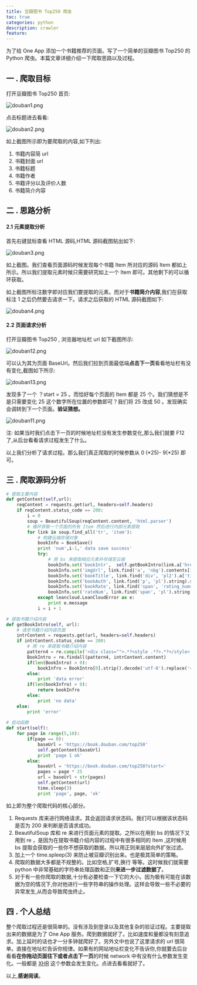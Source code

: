 ```yaml
---
title: 豆瓣图书 Top250 爬虫
toc: true
categories: python
description: crawler
feature:
---
```


为了给 One App 添加一个书籍推荐的页面。写了一个简单的豆瓣图书 Top250 的 Python 爬虫。本篇文章详细介绍一下爬取思路以及过程。

<!--more-->

## 一 .  爬取目标

打开豆瓣图书 Top250 首页:

![douban1.png](http://7xrl8j.com1.z0.glb.clouddn.com/douban1.png)

点击标题进去看看:

![douban2.png](http://7xrl8j.com1.z0.glb.clouddn.com/douban2.png)

如上截图所示即为要爬取的内容,如下列出:

1. 书籍内容简 url
2. 书籍封面 url
3. 书籍标题
4. 书籍作者
5. 书籍评分以及评价人数
6. 书籍简介内容

## 二 .  思路分析

#### 2.1 元素提取分析

首先右键鼠标查看 HTML 源码,HTML 源码截图贴出如下:

![douban3.png](http://7xrl8j.com1.z0.glb.clouddn.com/douban3.png)

如上截图。我们查看页面源码时候发现每个书籍 Item 所对应的源码 Item 都如上所示。所以我们提取元素时候只需要研究如上一个 Item 即可。其他剩下的可以循环获取。

如上截图所标注数字即对应我们要提取的元素。而对于**书籍简介内容**,我们在获取标注 1 之后仍然要去请求一下。请求之后获取的 HTML 源码截图如下:

![douban4.png](http://7xrl8j.com1.z0.glb.clouddn.com/douban4.png)

#### 2.2 页面请求分析

打开豆瓣图书 Top250 , 浏览器地址栏 url 如下截图所示:

![douban12.png](http://7xrl8j.com1.z0.glb.clouddn.com/douban12.png)

可以认为其为页面 BaseUrl。然后我们拉到页面最低端**点击下一页**看看地址栏有没有变化,截图如下所示:

![douban13.png](http://7xrl8j.com1.z0.glb.clouddn.com/douban13.png) 

发现多了一个 ？start = 25 。而恰好每个页面的 Item 都是 25 个。我们猜想是不是只需要变化 25 这个数字所在位置的参数即可？我们将 25 改成 50 。发现确实会调转到下一个页面。**验证猜想。**

![douban11.png](http://7xrl8j.com1.z0.glb.clouddn.com/douban11.png)

注: 如果当时我们点击下一页的时候地址栏没有发生参数变化,那么我们就要 F12 了,从后台看看请求过程发生了什么。

以上我们分析了请求过程。那么我们真正爬取的时候参数从 0 (*25)- 9(*25) 即可。

## 三 .  爬取源码分析

```python
# 提取主要内容
def getContent(self,url):
    reqContent = requests.get(url, headers=self.headers)
    if reqContent.status_code == 200:
        i = 0
        soup = BeautifulSoup(reqContent.content, 'html.parser')
        # 循环获取一个页面的所有 Item 然后进行内部元素提取
        for link in soup.find_all('tr', 'item'):
            # 构建云端存储对象
            bookInfo = BookSave()
            print 'num',i-1,' data save success'
            try:
                # 用 bs 来提取相应元素并存储至云端
                bookInfo.set('bookIntr',  self.getBookIntro(link.a['href'])).save()
                bookInfo.set('imgUrl', link.find('a', 'nbg').contents[1]['src']).save()
                bookInfo.set('bookTitle', link.find('div', 'pl2').a['title']).save()
                bookInfo.set('bookAuth', link.find('p', 'pl').string).save()
                bookInfo.set('bookRate', link.find('span', 'rating_nums').string).save()
                bookInfo.set('rateNum', link.find('span', 'pl').string[1:-2].strip()).save()
            except leancloud.LeanCloudError as e:
                print e.message
            i = i + 1

# 提取书籍介绍内容 
def getBookIntro(self, url):
    # 请求书籍介绍内容页面
    intrContent = requests.get(url, headers=self.headers)
    if intrContent.status_code == 200:
        # 用 re 来提取书籍介绍内容
        pattern4 = re.compile('<div class="">.*?<style .*?>.*?</style>.*?<div .*?>(.*?)</div>', re.S)
        BookIntro = re.findall(pattern4, intrContent.content)
        if(len(BookIntro) > 0):
            bookInfro = BookIntro[0].strip().decode('utf-8').replace('<p>',' ').replace('</p>',' ')
        else:
            print 'data error'
        if(len(bookInfro) > 0):
            return bookInfro
        else:
            print 'no data'
    else:
        print 'error'
            
# 启动函数            
def start(self):
    for page in range(5,10):
        if(page == 0):
            baseUrl = 'https://book.douban.com/top250'
            self.getContent(baseUrl)
            print 'page 1 ok'
        else:
            baseUrl = 'https://book.douban.com/top250?start='
            pages = page * 25
            url = baseUrl + str(pages)
            self.getContent(url)
            time.sleep(3)
            print 'page', page, 'ok'
```

如上即为整个爬取代码的核心部分。

1. Requests 库来进行网络请求。其会返回请求状态码。我们可以根据该状态码是否为 200 来判断是否请求成功。
2. BeautifulSoup 库和 re 来进行页面元素的提取。之所以在用到 bs 的情况下又用到 re ，是因为在提取书籍介绍内容的过程中有很多相同的 Item ,这时候用 bs 提取会获取的一些你不想获取的数据。所以用正则来层层向外扩张过滤。
3. 加上一个 time.spleep(3)  来防止被豆瓣识别出来。也是极其简单的策略。
4. 爬取的数据大多都是不规整的。比如空格,扩号,换行 等等。这时候我们就需要 python 中非常基础的字符串处理函数和正则**来进一步过滤数据了**。
5. 对于有一些你爬取的数据,十分有必要检查一下它的大小。因为极有可能在该数据为空的情况下,你对他进行一些字符串的操作处理。这样会导致一些不必要的异常发生,从而会导致爬虫终止。

## 四 . 个人总结

整个爬取过程还是很简单的。没有涉及到登录以及其他复杂的验证过程。主要提取出来的数据是为了 One App 服务。爬到数据就好了。比如速度和量都没有刻意追求。加上延时的话也才一分多钟就爬好了。另外文中也说了这里请求的 url 很简单。直接在地址栏告诉你规律。如果有的网站地址栏变化不告诉你,你就要去后台看看**在你拖动页面往下或者点击下一页**的时候 network 中有没有什么参数发生变化。一般都是 [XHR](http://baike.baidu.com/item/XMLHTTPRequest) 这个参数会发生变化。点进去看看就好了。

以上,**感谢阅读**。